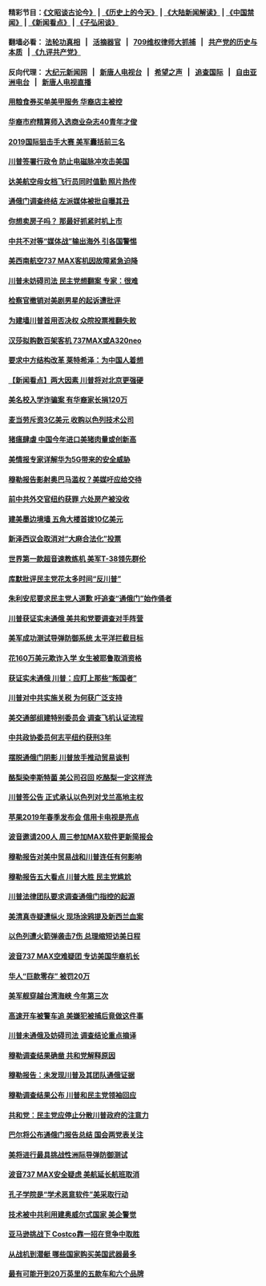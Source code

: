 #### 精彩节目：[《文昭谈古论今》](http://134.209.198.168/wenzhao) | [《历史上的今天》](http://134.209.198.168/today-in-history) | [《大陆新闻解读》](http://134.209.198.168/ntdtv-comedy) | [《中国禁闻》](http://134.209.198.168/ntdtv-news) | [《新闻看点》](http://134.209.198.168/news-insight) | [《子弘闲谈》](http://134.209.198.168/zihongxiantan/) 

  #### 翻墙必看： [法轮功真相](http://134.209.198.168:10000/videos/truth.html) &nbsp;&nbsp;|&nbsp;&nbsp; [活摘器官](http://134.209.198.168:10000/videos/res/Organs/) &nbsp;&nbsp;|&nbsp;&nbsp; [709维权律师大抓捕](http://134.209.198.168:10000/videos/709/) &nbsp;&nbsp;|&nbsp;&nbsp; [共产党的历史与本质](http://134.209.198.168:10000/videos/ccp.html) &nbsp;&nbsp;| [《九评共产党》](http://134.209.198.168:10000/videos/jiuping/) 

#### 反向代理： [大纪元新闻网](http://134.209.198.168:10080/) &nbsp;&nbsp;|&nbsp;&nbsp; [新唐人电视台](http://134.209.198.168:8000/) &nbsp;&nbsp;|&nbsp;&nbsp; [希望之声](http://134.209.198.168:8200/) &nbsp;&nbsp;|&nbsp;&nbsp; [追查国际](http://134.209.198.168:10010/) &nbsp;&nbsp;|&nbsp;&nbsp; [自由亚洲电台](http://134.209.198.168:9800/) &nbsp;&nbsp;|&nbsp;&nbsp; [新唐人电视直播](http://134.209.198.168/) 

#### [用粮食券买单美甲服务 华裔店主被控](../pages/nsc412/n11143552.md?t=03271236) 

#### [华裔市府精算师入选商业杂志40青年才俊](../pages/nsc412/n11143537.md?t=03271236) 

#### [2019国际狙击手大赛 美军囊括前三名](../pages/nsc412/n11143339.md?t=03271236) 

#### [川普签署行政令 防止电磁脉冲攻击美国](../pages/nsc412/n11142960.md?t=03271236) 

#### [达美航空母女档飞行员同时值勤 照片热传](../pages/nsc412/n11142780.md?t=03271236) 

#### [通俄门调查终结 左派媒体被批自曝其丑](../pages/nsc412/n11142644.md?t=03271236) 

#### [你想卖房子吗？ 那最好抓紧时机上市](../pages/nsc412/n11142219.md?t=03271236) 

#### [中共不对等“媒体战”输出海外 引各国警惕](../pages/nsc412/n11141857.md?t=03271236) 

#### [美西南航空737 MAX客机因故障紧急迫降](../pages/nsc412/n11142160.md?t=03271236) 

#### [川普未妨碍司法 民主党想翻案 专家：很难](../pages/nsc412/n11142187.md?t=03271236) 

#### [检察官撤销对美剧男星的起诉遭批评](../pages/nsc412/n11142123.md?t=03271236) 

#### [为建墙川普首用否决权 众院投票推翻失败](../pages/nsc412/n11142070.md?t=03271236) 

#### [汉莎拟购数百架客机 737MAX或A320neo](../pages/nsc412/n11141877.md?t=03271236) 

#### [要求中方结构改革 莱特希泽：为中国人着想](../pages/nsc412/n11141984.md?t=03271236) 

#### [【新闻看点】两大因素 川普将对北京更强硬](../pages/nsc412/n11141441.md?t=03271236) 

#### [美名校入学诈骗案 有华裔家长捐120万](../pages/nsc412/n11140186.md?t=03271236) 

#### [麦当劳斥资3亿美元 收购以色列技术公司](../pages/nsc412/n11141614.md?t=03271236) 

#### [猪瘟肆虐 中国今年进口美猪肉量或创新高](../pages/nsc412/n11141711.md?t=03271236) 

#### [美情报专家详解华为5G带来的安全威胁](../pages/nsc412/n11141562.md?t=03271236) 

#### [穆勒报告影射奥巴马滥权？美媒吁应给交待](../pages/nsc412/n11141439.md?t=03271236) 

#### [前中共外交官纽约获罪 六处房产被没收](../pages/nsc412/n11141100.md?t=03271236) 

#### [建美墨边境墙 五角大楼首拨10亿美元](../pages/nsc412/n11141035.md?t=03271236) 

#### [新泽西议会取消对“大麻合法化”投票](../pages/nsc412/n11141087.md?t=03271236) 

#### [世界第一款超音速教练机 美军T-38领先群伦](../pages/nsc412/n11140925.md?t=03271236) 

#### [库默批评民主党花太多时间“反川普”](../pages/nsc412/n11141078.md?t=03271236) 

#### [朱利安尼要求民主党人道歉 吁追查“通俄门”始作俑者](../pages/nsc412/n11141073.md?t=03271236) 

#### [川普获证实未通俄 美共和党要调查对手阵营](../pages/nsc412/n11139288.md?t=03271236) 

#### [美军成功测试导弹防御系统 太平洋拦截目标](../pages/nsc412/n11140562.md?t=03271236) 

#### [花160万美元欺诈入学 女生被耶鲁取消资格](../pages/nsc412/n11139628.md?t=03271236) 

#### [获证实未通俄 川普：应盯上那些“叛国者”](../pages/nsc412/n11140088.md?t=03271236) 

#### [川普对中共实施关税 为何获广泛支持](../pages/nsc412/n11138869.md?t=03271236) 

#### [美交通部组建特别委员会 调查飞机认证流程](../pages/nsc412/n11139656.md?t=03271236) 

#### [中共政协委员何志平纽约获刑3年](../pages/nsc412/n11139665.md?t=03271236) 

#### [摆脱通俄门阴影 川普放手推动贸易谈判](../pages/nsc412/n11139633.md?t=03271236) 

#### [酪梨染李斯特菌 美公司召回 吃酪梨一定这样洗](../pages/nsc412/n11139141.md?t=03271236) 

#### [川普签公告 正式承认以色列对戈兰高地主权](../pages/nsc412/n11139451.md?t=03271236) 

#### [苹果2019年春季发布会 信用卡电视是亮点](../pages/nsc412/n11139373.md?t=03271236) 

#### [波音邀请200人 周三参加MAX软件更新简报会](../pages/nsc412/n11138787.md?t=03271236) 

#### [穆勒报告对美中贸易战和川普连任有何影响](../pages/nsc412/n11139088.md?t=03271236) 

#### [穆勒报告五大看点 川普大胜 民主党尴尬](../pages/nsc412/n11138917.md?t=03271236) 

#### [川普法律团队要求调查通俄门指控的起源](../pages/nsc412/n11138801.md?t=03271236) 

#### [美清真寺疑遭纵火 现场涂鸦提及新西兰血案](../pages/nsc412/n11138671.md?t=03271236) 

#### [以色列遭火箭弹袭击7伤 总理缩短访美日程](../pages/nsc412/n11138626.md?t=03271236) 

#### [波音737 MAX空难疑团 专访美国华裔机长](../pages/nsc412/n11135735.md?t=03271236) 

#### [华人“巨款零存” 被罚20万](../pages/nsc412/n11138451.md?t=03271236) 

#### [美军舰穿越台湾海峡 今年第三次](../pages/nsc412/n11138053.md?t=03271236) 

#### [高速开车被警车追 美嫌犯被捕后竟做这件事](../pages/nsc412/n11137829.md?t=03271236) 

#### [川普未通俄及妨碍司法 调查结论重点摘译](../pages/nsc412/n11137401.md?t=03271236) 

#### [穆勒调查结果确凿 共和党解释原因](../pages/nsc412/n11137422.md?t=03271236) 

#### [穆勒报告：未发现川普及其团队通俄证据](../pages/nsc412/n11137113.md?t=03271236) 

#### [穆勒调查结果公布 川普和民主党领袖回应](../pages/nsc412/n11137281.md?t=03271236) 

#### [共和党：民主党应停止分散川普政府的注意力](../pages/nsc412/n11137209.md?t=03271236) 

#### [巴尔将公布通俄门报告总结 国会两党表关注](../pages/nsc412/n11136726.md?t=03271236) 

#### [美将进行最具挑战性洲际导弹防御测试](../pages/nsc412/n11136684.md?t=03271236) 

#### [波音737 MAX安全疑虑 美航延长航班取消](../pages/nsc412/n11136892.md?t=03271236) 

#### [孔子学院是“学术恶意软件”美采取行动](../pages/nsc412/n11135335.md?t=03271236) 

#### [技术被中共利用建奥威尔式国家 美企警觉](../pages/nsc412/n11135342.md?t=03271236) 

#### [亚马逊挑战下 Costco靠一招在竞争中取胜](../pages/nsc412/n11131138.md?t=03271236) 

#### [从战机到潜艇 哪些国家购买美国武器最多](../pages/nsc412/n11128404.md?t=03271236) 

#### [最有可能开到20万英里的五款车和六个品牌](../pages/nsc412/n11135167.md?t=03271236) 

